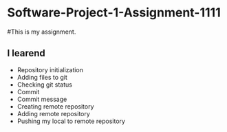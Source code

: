 # Software-Project-1-Assignment-1111

#This is my assignment.
##  I learend
* Repository initialization
* Adding files to git
* Checking git status
* Commit
* Commit message
* Creating remote repository
* Adding remote repository
* Pushing my local to remote repository
